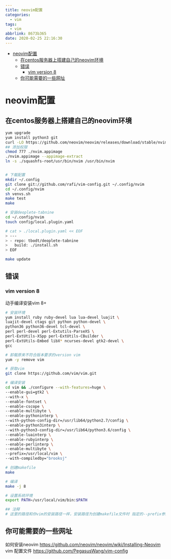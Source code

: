 ```yaml
---
title: neovim配置
categories:
  - vim
tags:
  - vim
abbrlink: 8673b365
date: 2020-02-25 22:16:30
---
```


<!-- @import "[TOC]" {cmd="toc" depthFrom=1 depthTo=6 orderedList=false} -->

<!-- code_chunk_output -->

- [neovim配置](#neovim配置)
  - [在centos服务器上搭建自己的neovim环境](#在centos服务器上搭建自己的neovim环境)
  - [错误](#错误)
    - [vim version 8](#vim-version-8)
  - [你可能需要的一些网址](#你可能需要的一些网址)

<!-- /code_chunk_output -->
<!-- more -->

# neovim配置

## 在centos服务器上搭建自己的neovim环境

```bash
yum upgrade
yum install python3 git  
curl -LO https://github.com/neovim/neovim/releases/download/stable/nvim.appimage
## 添加权限
chmod 777 ./nvim.appimage
./nvim.appimage --appimage-extract
ln -s ./squashfs-root/usr/bin/nvim /usr/bin/nvim 


# 下载配置
mkdir ~/.config
git clone git://github.com/rafi/vim-config.git ~/.config/nvim
cd ~/.config/nvim
sh venvs.sh
make test
make

# 安装deoplete-tabnine
cd ~/.config/nvim
touch config/local.plugin.yaml

# cat > ./local.plugin.yaml << EOF
> ---
> - repo: tbodt/deoplete-tabnine
>   build: ./install.sh
> EOF

make update 
```


## 错误

### vim version 8 
动手编译安装vim 8+
```bash
# 安装环境
yum install ruby ruby-devel lua lua-devel luajit \
luajit-devel ctags git python python-devel \
python36 python36-devel tcl-devel \
perl perl-devel perl-Extutils-ParseXS \
perl-ExtUtils-XSpp perl-ExtUtils-CBuilder \
perl-ExtUtils-Embed libX* ncurses-devel gtk2-devel \
gcc

# 卸载原来不符合版本要求的version vim
yum -y remove vim

# 获取vim
git clone https://github.com/vim/vim.git

# 编译安装
cd vim && ./configure --with-features=huge \
--enable-gui=gtk2 \
--with-x \
--enable-fontset \
--enable-cscope \
--enable-multibyte \
--enable-pythoninterp \
--with-python-config-dir=/usr/lib64/python2.7/config \
--enable-python3interp \
--with-python3-config-dir=/usr/lib64/python3.6/config \
--enable-luainterp \
--enable-rubyinterp \
--enable-perlinterp \
--enable-multibyte \
--prefix=/usr/local/vim \
--with-compiledby="brooksj"

# 创建makefile
make

# 编译
make -j 8

# 设置系统环境
export PATH=/usr/local/vim/bin:$PATH 

## 注释
# 这里的路径和你vim的安装路径一样，安装路径为创建makefile文件时 指定的--prefix参数
```

## 你可能需要的一些网址
如何安装neovim
https://github.com/neovim/neovim/wiki/Installing-Neovim
vim 配置文件
https://github.com/PegasusWang/vim-config